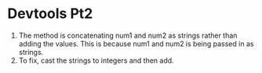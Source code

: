 # Devtools Pt2

1. The method is concatenating num1 and num2 as strings rather than adding the values. This is because num1 and num2 is being passed in as strings. 
2. To fix, cast the strings to integers and then add. 
